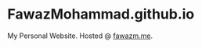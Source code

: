 # FawazMohammad.github.io
My Personal Website. Hosted @ <a href="http://fawazm.me/" target="_blank">fawazm.me</a>.

